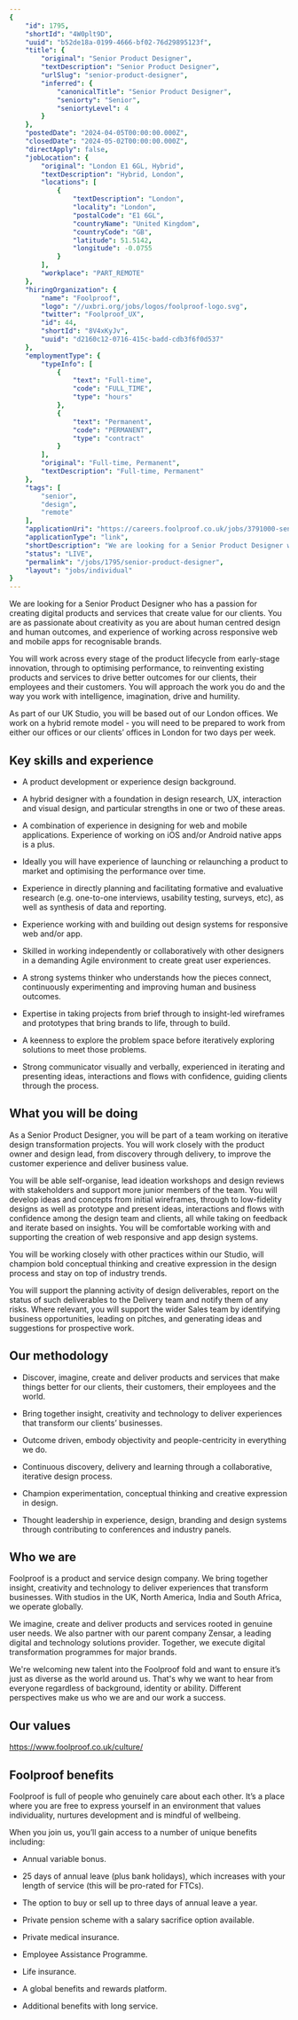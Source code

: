 ```yaml
---
{
	"id": 1795,
	"shortId": "4W0plt9D",
	"uuid": "b52de18a-0199-4666-bf02-76d29895123f",
	"title": {
		"original": "Senior Product Designer",
		"textDescription": "Senior Product Designer",
		"urlSlug": "senior-product-designer",
		"inferred": {
			"canonicalTitle": "Senior Product Designer",
			"seniorty": "Senior",
			"seniortyLevel": 4
		}
	},
	"postedDate": "2024-04-05T00:00:00.000Z",
	"closedDate": "2024-05-02T00:00:00.000Z",
	"directApply": false,
	"jobLocation": {
		"original": "London E1 6GL, Hybrid",
		"textDescription": "Hybrid, London",
		"locations": [
			{
				"textDescription": "London",
				"locality": "London",
				"postalCode": "E1 6GL",
				"countryName": "United Kingdom",
				"countryCode": "GB",
				"latitude": 51.5142,
				"longitude": -0.0755
			}
		],
		"workplace": "PART_REMOTE"
	},
	"hiringOrganization": {
		"name": "Foolproof",
		"logo": "//uxbri.org/jobs/logos/foolproof-logo.svg",
		"twitter": "Foolproof_UX",
		"id": 44,
		"shortId": "8V4xKyJv",
		"uuid": "d2160c12-0716-415c-badd-cdb3f6f0d537"
	},
	"employmentType": {
		"typeInfo": [
			{
				"text": "Full-time",
				"code": "FULL_TIME",
				"type": "hours"
			},
			{
				"text": "Permanent",
				"code": "PERMANENT",
				"type": "contract"
			}
		],
		"original": "Full-time, Permanent",
		"textDescription": "Full-time, Permanent"
	},
	"tags": [
		"senior",
		"design",
		"remote"
	],
	"applicationUri": "https://careers.foolproof.co.uk/jobs/3791000-senior-product-designer",
	"applicationType": "link",
	"shortDescription": "We are looking for a Senior Product Designer who has a passion for creating digital products and services that create value for our clients. You are as passionate about creativity as you are about",
	"status": "LIVE",
	"permalink": "/jobs/1795/senior-product-designer",
	"layout": "jobs/individual"
}
---
```

<p>We are looking for a Senior Product Designer who has a passion for creating digital products and services that create value for our clients. You are as passionate about creativity as you are about human centred design and human outcomes, and experience of working across responsive web and mobile apps for recognisable brands.</p><p>You will work across every stage of the product lifecycle from early-stage innovation, through to optimising performance, to reinventing existing products and services to drive better outcomes for our clients, their employees and their customers. You will approach the work you do and the way you work with intelligence, imagination, drive and humility.</p><p>As part of our UK Studio, you will be based out of our London offices. We work on a hybrid remote model - you will need to be prepared to work from either our offices or our clients’ offices in London for two days per week.</p><h2>Key skills and experience</h2><ul><li><p>A product development or experience design background.</p></li><li><p>A hybrid designer with a foundation in design research, UX, interaction and visual design, and particular strengths in one or two of these areas.</p></li><li><p>A combination of experience in designing for web and mobile applications. Experience of working on iOS and/or Android native apps is a plus.</p></li><li><p>Ideally you will have experience of launching or relaunching a product to market and optimising the performance over time.</p></li><li><p>Experience in directly planning and facilitating formative and evaluative research (e.g. one-to-one interviews, usability testing, surveys, etc), as well as synthesis of data and reporting.</p></li><li><p>Experience working with and building out design systems for responsive web and/or app.</p></li><li><p>Skilled in working independently or collaboratively with other designers in a demanding Agile environment to create great user experiences.</p></li><li><p>A strong systems thinker who understands how the pieces connect, continuously experimenting and improving human and business outcomes.</p></li><li><p>Expertise in taking projects from brief through to insight-led wireframes and prototypes that bring brands to life, through to build.</p></li><li><p>A keenness to explore the problem space before iteratively exploring solutions to meet those problems.</p></li><li><p>Strong communicator visually and verbally, experienced in iterating and presenting ideas, interactions and flows with confidence, guiding clients through the process.</p></li></ul><h2>What you will be doing</h2><p>As a Senior Product Designer, you will be part of a team working on iterative design transformation projects. You will work closely with the product owner and design lead, from discovery through delivery, to improve the customer experience and deliver business value.</p><p>You will be able self-organise, lead ideation workshops and design reviews with stakeholders and support more junior members of the team. You will develop ideas and concepts from initial wireframes, through to low-fidelity designs as well as prototype and present ideas, interactions and flows with confidence among the design team and clients, all while taking on feedback and iterate based on insights. You will be comfortable working with and supporting the creation of web responsive and app design systems.</p><p>You will be working closely with other practices within our Studio, will champion bold conceptual thinking and creative expression in the design process and stay on top of industry trends.</p><p>You will support the planning activity of design deliverables, report on the status of such deliverables to the Delivery team and notify them of any risks. Where relevant, you will support the wider Sales team by identifying business opportunities, leading on pitches, and generating ideas and suggestions for prospective work.</p><h2>Our methodology</h2><ul><li><p>Discover, imagine, create and deliver products and services that make things better for our clients, their customers, their employees and the world.</p></li><li><p>Bring together insight, creativity and technology to deliver experiences that transform our clients’ businesses.</p></li><li><p>Outcome driven, embody objectivity and people-centricity in everything we do.</p></li><li><p>Continuous discovery, delivery and learning through a collaborative, iterative design process.</p></li><li><p>Champion experimentation, conceptual thinking and creative expression in design.</p></li><li><p>Thought leadership in experience, design, branding and design systems through contributing to conferences and industry panels.</p></li></ul><h2>Who we are</h2><p>Foolproof is a product and service design company. We bring together insight, creativity and technology to deliver experiences that transform businesses. With studios in the UK, North America, India and South Africa, we operate globally.</p><p>We imagine, create and deliver products and services rooted in genuine user needs. We also partner with our parent company Zensar, a leading digital and technology solutions provider. Together, we execute digital transformation programmes for major brands.</p><p>We're welcoming new talent into the Foolproof fold and want to ensure it’s just as diverse as the world around us. That's why we want to hear from everyone regardless of background, identity or ability. Different perspectives make us who we are and our work a success.</p><h2>Our values</h2><p><a target="_blank" rel="noopener noreferrer nofollow" href="https://www.foolproof.co.uk/culture/">https://www.foolproof.co.uk/culture/</a></p><h2>Foolproof benefits</h2><p>Foolproof is full of people who genuinely care about each other. It’s a place where you are free to express yourself in an environment that values individuality, nurtures development and is mindful of wellbeing.</p><p>When you join us, you’ll gain access to a number of unique benefits including:</p><ul><li><p>Annual variable bonus.</p></li><li><p>25 days of annual leave (plus bank holidays), which increases with your length of service (this will be pro-rated for FTCs).</p></li><li><p>The option to buy or sell up to three days of annual leave a year.</p></li><li><p>Private pension scheme with a salary sacrifice option available.</p></li><li><p>Private medical insurance.</p></li><li><p>Employee Assistance Programme.</p></li><li><p>Life insurance.</p></li><li><p>A global benefits and rewards platform.</p></li><li><p>Additional benefits with long service.</p></li></ul>
